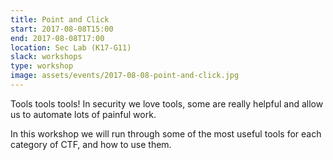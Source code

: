 ```yaml
---
title: Point and Click
start: 2017-08-08T15:00
end: 2017-08-08T17:00
location: Sec Lab (K17-G11)
slack: workshops
type: workshop
image: assets/events/2017-08-08-point-and-click.jpg
---
```


Tools tools tools!
In security we love tools, some are really helpful and allow us to automate lots of painful work.

In this workshop we will run through some of the most useful tools for each category of CTF, and how to use them.
